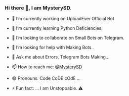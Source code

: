 ### Hi there 👋, I am MysterySD.

<!--
**SilentDemonSD/SilentDemonSD** is a ✨ _special_ ✨ repository because its `README.md` (this file) appears on your GitHub profile.

Here are some ideas to get you started:
-->

- 🔭 I’m currently working on UploadEver Official Bot
- 🌱 I’m currently learning Python Deficiencies.
- 👯 I’m looking to collaborate on Small Bots on Telegram.
- 🤔 I’m looking for help with Making Bots .
- 💬 Ask me about Errors, Telegram Bots Making...
- 📫 How to reach me: [@MysterySD](t.me/MysterySD)
- 😄 Pronouns: Code CoDE cOdE ...

- ⚡ Fun fact: ...
  I am Unstoppable. ⚠️

